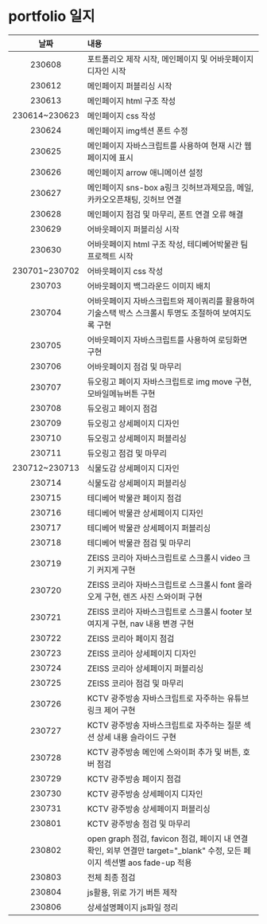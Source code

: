 # portfolio 일지

|     날짜      | 내용                                                                                                                       |
| :-----------: | :------------------------------------------------------------------------------------------------------------------------- |
|    230608     | 포트폴리오 제작 시작, 메인페이지 및 어바웃페이지 디자인 시작                                                               |
|    230612     | 메인페이지 퍼블리싱 시작                                                                                                   |
|    230613     | 메인페이지 html 구조 작성                                                                                                  |
| 230614~230623 | 메인페이지 css 작성                                                                                                        |
|    230624     | 메인페이지 img섹션 폰트 수정                                                                                               |
|    230625     | 메인페이지 자바스크립트를 사용하여 현재 시간 웹페이지에 표시                                                               |
|    230626     | 메인페이지 arrow 애니메이션 설정                                                                                           |
|    230627     | 메인페이지 sns-box a링크 깃허브과제모음, 메일, 카카오오픈채팅, 깃허브 연결                                                 |
|    230628     | 메인페이지 점검 및 마무리, 폰트 연결 오류 해결                                                                             |
|    230629     | 어바웃페이지 퍼블리싱 시작                                                                                                 |
|    230630     | 어바웃페이지 html 구조 작성, 테디베어박물관 팀 프로젝트 시작                                                               |
| 230701~230702 | 어바웃페이지 css 작성                                                                                                      |
|    230703     | 어바웃페이지 백그라운드 이미지 배치                                                                                        |
|    230704     | 어바웃페이지 자바스크립트와 제이쿼리를 활용하여 기술스택 박스 스크롤시 투명도 조절하여 보여지도록 구현                     |
|    230705     | 어바웃페이지 자바스크립트를 사용하여 로딩화면 구현                                                                         |
|    230706     | 어바웃페이지 점검 및 마무리                                                                                                |
|    230707     | 듀오링고 페이지 자바스크립트로 img move 구현, 모바일메뉴버튼 구현                                                          |
|    230708     | 듀오링고 페이지 점검                                                                                                       |
|    230709     | 듀오링고 상세페이지 디자인                                                                                                 |
|    230710     | 듀오링고 상세페이지 퍼블리싱                                                                                               |
|    230711     | 듀오링고 점검 및 마무리                                                                                                    |
| 230712~230713 | 식물도감 상세페이지 디자인                                                                                                 |
|    230714     | 식물도감 상세페이지 퍼블리싱                                                                                               |
|    230715     | 테디베어 박물관 페이지 점검                                                                                                |
|    230716     | 테디베어 박물관 상세페이지 디자인                                                                                          |
|    230717     | 테디베어 박물관 상세페이지 퍼블리싱                                                                                        |
|    230718     | 테디베어 박물관 점검 및 마무리                                                                                             |
|    230719     | ZEISS 코리아 자바스크립트로 스크롤시 video 크기 커지게 구현                                                                |
|    230720     | ZEISS 코리아 자바스크립트로 스크롤시 font 올라오게 구현, 렌즈 사진 스와이퍼 구현                                           |
|    230721     | ZEISS 코리아 자바스크립트로 스크롤시 footer 보여지게 구현, nav 내용 변경 구현                                              |
|    230722     | ZEISS 코리아 페이지 점검                                                                                                   |
|    230723     | ZEISS 코리아 상세페이지 디자인                                                                                             |
|    230724     | ZEISS 코리아 상세페이지 퍼블리싱                                                                                           |
|    230725     | ZEISS 코리아 점검 및 마무리                                                                                                |
|    230726     | KCTV 광주방송 자바스크립트로 자주하는 유튜브링크 제어 구현                                                                 |
|    230727     | KCTV 광주방송 자바스크립트로 자주하는 질문 섹션 상세 내용 슬라이드 구현                                                    |
|    230728     | KCTV 광주방송 메인에 스와이퍼 추가 및 버튼, 호버 점검                                                                      |
|    230729     | KCTV 광주방송 페이지 점검                                                                                                  |
|    230730     | KCTV 광주방송 상세페이지 디자인                                                                                            |
|    230731     | KCTV 광주방송 상세페이지 퍼블리싱                                                                                          |
|    230801     | KCTV 광주방송 점검 및 마무리                                                                                               |
|    230802     | open graph 점검, favicon 점검, 페이지 내 연결 확인, 외부 연결만 target="\_blank" 수정, 모든 페이지 섹션별 aos fade-up 적용 |
|    230803     | 전체 최종 점검                                                                                                             |
|    230804     | js활용, 위로 가기 버튼 제작                                                                                                |
|    230806     | 상세설명페이지 js파일 정리                                                                                                 |
